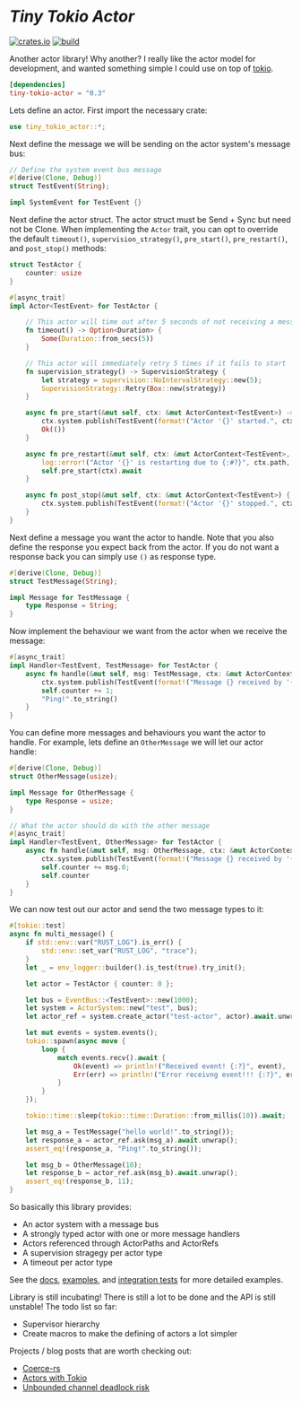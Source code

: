 # *Tiny Tokio Actor* #

[![crates.io](https://img.shields.io/crates/v/tiny-tokio-actor)](https://crates.io/crates/tiny-tokio-actor) [![build](https://github.com/fdeantoni/tiny-tokio-actor/actions/workflows/rust.yml/badge.svg)](https://github.com/fdeantoni/tiny-tokio-actor/actions/workflows/rust.yml)

Another actor library! Why another? I really like the actor model for development, and wanted something simple I could use on top of [tokio](https://github.com/tokio-rs/tokio).

```toml
[dependencies]
tiny-tokio-actor = "0.3"
```

Lets define an actor. First import the necessary crate:

```rust
use tiny_tokio_actor::*;
```

Next define the message we will be sending on the actor system's message bus:

```rust
// Define the system event bus message
#[derive(Clone, Debug)]
struct TestEvent(String);

impl SystemEvent for TestEvent {}
```

Next define the actor struct. The actor struct must be Send + Sync but need not
be Clone. When implementing the `Actor` trait, you can opt to override the default
`timeout()`, `supervision_strategy()`, `pre_start()`, `pre_restart()`, and
`post_stop()` methods:

```rust
struct TestActor {
    counter: usize
}

#[async_trait]
impl Actor<TestEvent> for TestActor {

    // This actor will time out after 5 seconds of not receiving a message
    fn timeout() -> Option<Duration> {
        Some(Duration::from_secs(5))
    }

    // This actor will immediately retry 5 times if it fails to start
    fn supervision_strategy() -> SupervisionStrategy {
        let strategy = supervision::NoIntervalStrategy::new(5);
        SupervisionStrategy::Retry(Box::new(strategy))
    }

    async fn pre_start(&mut self, ctx: &mut ActorContext<TestEvent>) -> Result<(), ActorError> {
        ctx.system.publish(TestEvent(format!("Actor '{}' started.", ctx.path)));
        Ok(())
    }

    async fn pre_restart(&mut self, ctx: &mut ActorContext<TestEvent>, error: Option<&ActorError>) -> Result<(), ActorError> {
        log::error!("Actor '{}' is restarting due to {:#?}", ctx.path, error);
        self.pre_start(ctx).await
    }

    async fn post_stop(&mut self, ctx: &mut ActorContext<TestEvent>) {
        ctx.system.publish(TestEvent(format!("Actor '{}' stopped.", ctx.path)));
    }
}
```

Next define a message you want the actor to handle. Note that you also define the
response you expect back from the actor. If you do not want a response back you can
simply use `()` as response type.

```rust
#[derive(Clone, Debug)]
struct TestMessage(String);

impl Message for TestMessage {
    type Response = String;
}
```

Now implement the behaviour we want from the actor when we receive the message:

```rust
#[async_trait]
impl Handler<TestEvent, TestMessage> for TestActor {
    async fn handle(&mut self, msg: TestMessage, ctx: &mut ActorContext<TestEvent>) -> String {
        ctx.system.publish(TestEvent(format!("Message {} received by '{}'", &msg, ctx.path)));
        self.counter += 1;
        "Ping!".to_string()
    }
}
```

You can define more messages and behaviours you want the actor to handle. For example, lets
define an `OtherMessage` we will let our actor handle:

```rust
#[derive(Clone, Debug)]
struct OtherMessage(usize);

impl Message for OtherMessage {
    type Response = usize;
}

// What the actor should do with the other message
#[async_trait]
impl Handler<TestEvent, OtherMessage> for TestActor {
    async fn handle(&mut self, msg: OtherMessage, ctx: &mut ActorContext<TestEvent>) -> usize {
        ctx.system.publish(TestEvent(format!("Message {} received by '{}'", &msg, ctx.path)));
        self.counter += msg.0;
        self.counter
    }
}
```

We can now test out our actor and send the two message types to it:

```rust
#[tokio::test]
async fn multi_message() {
    if std::env::var("RUST_LOG").is_err() {
        std::env::set_var("RUST_LOG", "trace");
    }
    let _ = env_logger::builder().is_test(true).try_init();

    let actor = TestActor { counter: 0 };

    let bus = EventBus::<TestEvent>::new(1000);
    let system = ActorSystem::new("test", bus);
    let actor_ref = system.create_actor("test-actor", actor).await.unwrap();

    let mut events = system.events();
    tokio::spawn(async move {
        loop {
            match events.recv().await {
                Ok(event) => println!("Received event! {:?}", event),
                Err(err) => println!("Error receivng event!!! {:?}", err)
            }
        }
    });

    tokio::time::sleep(tokio::time::Duration::from_millis(10)).await;

    let msg_a = TestMessage("hello world!".to_string());
    let response_a = actor_ref.ask(msg_a).await.unwrap();
    assert_eq!(response_a, "Ping!".to_string());

    let msg_b = OtherMessage(10);
    let response_b = actor_ref.ask(msg_b).await.unwrap();
    assert_eq!(response_b, 11);
}
```

So basically this library provides:

* An actor system with a message bus
* A strongly typed actor with one or more message handlers
* Actors referenced through ActorPaths and ActorRefs
* A supervision stragegy per actor type
* A timeout per actor type

See the [docs](https://docs.rs/tiny-tokio-actor), [examples](https://github.com/fdeantoni/tiny-tokio-actor/tree/main/examples), and [integration tests](https://github.com/fdeantoni/tiny-tokio-actor/tree/main/tests) for more detailed examples.

Library is still incubating! There is still a lot to be done and the API is still unstable! The
todo list so far:

* Supervisor hierarchy
* Create macros to make the defining of actors a lot simpler

Projects / blog posts that are worth checking out:

* [Coerce-rs](https://github.com/LeonHartley/Coerce-rs)
* [Actors with Tokio](https://ryhl.io/blog/actors-with-tokio/)
* [Unbounded channel deadlock risk](https://www.reddit.com/r/rust/comments/ljx7mc/actors_with_tokio)
